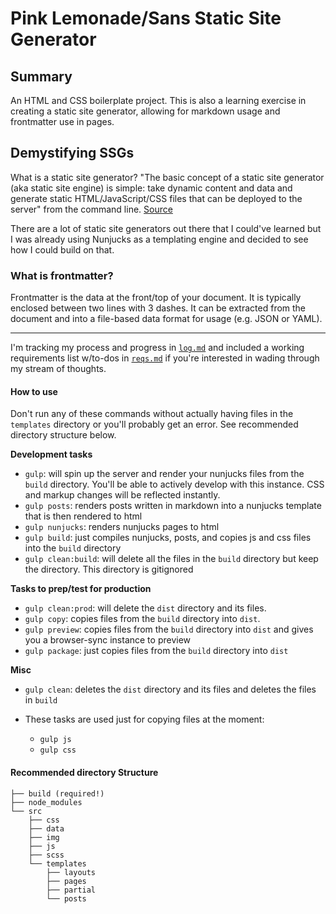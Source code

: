 # Pink Lemonade/Sans Static Site Generator

## Summary
An HTML and CSS boilerplate project. This is also a learning exercise in creating a static site generator, allowing for markdown usage and frontmatter use in pages.

## Demystifying SSGs
What is a static site generator? "The basic concept of a static site generator (aka static site engine) is simple: take dynamic content and data and generate static HTML/JavaScript/CSS files that can be deployed to the server" from the command line. [Source](https://www.oreilly.com/ideas/static-site-generators)

There are a lot of static site generators out there that I could've learned but I was already using Nunjucks as a templating engine and decided to see how I could build on that.

### What is frontmatter?
Frontmatter is the data at the front/top of your document. It is typically enclosed between two lines with 3 dashes. It can be extracted from the document and into a file-based data format for usage (e.g. JSON or YAML).

---
I'm tracking my process and progress in [`log.md`](log.md) and included a working requirements list w/to-dos in [`reqs.md`](reqs.md) if you're interested in wading through my stream of thoughts.

#### How to use
Don't run any of these commands without actually having files in the `templates` directory or you'll probably get an error. See recommended directory structure below. 

**Development tasks**
- `gulp`: will spin up the server and render your nunjucks files from the `build` directory. You'll be able to actively develop with this instance. CSS and markup changes will be reflected instantly.
- `gulp posts`: renders posts written in markdown into a nunjucks template that is then rendered to html
- `gulp nunjucks`: renders nunjucks pages to html
- `gulp build`: just compiles nunjucks, posts, and copies js and css files into the `build` directory
- `gulp clean:build`: will delete all the files in the `build` directory but keep the directory. This directory is gitignored


**Tasks to prep/test for production**
- `gulp clean:prod`: will delete the `dist` directory and its files.
- `gulp copy`: copies files from the `build` directory into `dist`.
- `gulp preview`: copies files from the `build` directory into `dist` and gives you a browser-sync instance to preview
- `gulp package`: just copies files from the `build` directory into `dist`


**Misc**
- `gulp clean`: deletes the `dist` directory and its files and deletes the files in `build`

- These tasks are used just for copying files at the moment:
    - `gulp js`
    - `gulp css`

#### Recommended directory Structure
```
├── build (required!)
├── node_modules
└── src
    ├── css
    ├── data
    ├── img
    ├── js
    ├── scss
    └── templates
        ├── layouts
        ├── pages
        ├── partial
        └── posts

```
